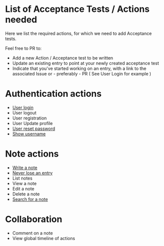 List of Acceptance Tests / Actions needed
===

Here we list the required actions, for which we need to add Acceptance tests.

Feel free to PR to:

- Add a new Action / Acceptance test to be written
- Update an existing entry to point at your newly created acceptance test
- Indicate that you've started working on an entry, with a link to the associated Issue or - preferably - PR ( See User Login for example )

Authentication actions
==

- [User login](https://github.com/x-team/remember/blob/master/docs/login.md)
- User logout
- User registration
- User Update profile
- [User reset password](https://github.com/x-team/remember/blob/master/docs/reset-password.md)
- [Show username](https://github.com/x-team/remember/blob/master/docs/show-username.md)

Note actions
==

- [Write a note](https://github.com/x-team/remember/blob/master/docs/create-an-entry.md)
- [Never lose an entry](https://github.com/x-team/remember/blob/master/docs/never-lose-entry.md)
- List notes
- View a note
- Edit a note
- Delete a note
- [Search for a note](https://github.com/x-team/remember/blob/master/docs/search-entries.md)

Collaboration
==

- Comment on a note
- View global timeline of actions
